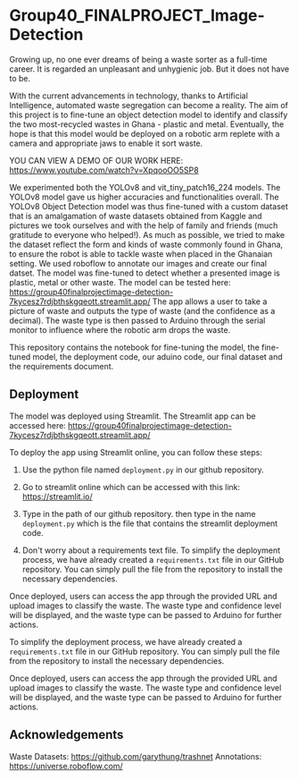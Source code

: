 # Group40_FINALPROJECT_Image-Detection

Growing up, no one ever dreams of being a waste sorter as a full-time career. It is regarded an unpleasant and unhygienic job. But it does not have to be.

With the current advancements in technology, thanks to Artificial Intelligence, automated waste segregation can become a reality. The aim of this project is to fine-tune an object detection model to identify and classify the two most-recycled wastes in Ghana - plastic and metal. Eventually, the hope is that this model would be deployed on a robotic arm replete with a camera and appropriate jaws to enable it sort waste.

YOU CAN VIEW A DEMO OF OUR WORK HERE: https://www.youtube.com/watch?v=XpqooOO5SP8

We experimented both the YOLOv8 and vit_tiny_patch16_224 models. The YOLOv8 model gave us higher accuracies and functionalities overall. The YOLOv8 Object Detection model was thus fine-tuned with a custom dataset that is an amalgamation of waste datasets obtained from Kaggle and pictures we took ourselves and with the help of family and friends (much gratitude to everyone who helped!). As much as possible, we tried to make the dataset reflect the form and kinds of waste commonly found in Ghana, to ensure the robot is able to tackle waste when placed in the Ghanaian setting. We used roboflow to annotate our images and create our final datset. The model was fine-tuned to detect whether a presented image is plastic, metal or other waste. The model can be tested here: https://group40finalprojectimage-detection-7kycesz7rdjbthskgqeott.streamlit.app/
The app allows a user to take a picture of waste and outputs the type of waste (and the confidence as a decimal). The waste type is then passed to Arduino through the serial monitor to influence where the robotic arm drops the waste.

This repository contains the notebook for fine-tuning the model, the fine-tuned model, the deployment code, our aduino code, our final dataset and the requirements document.

## Deployment
The model was deployed using Streamlit. The Streamlit app can be accessed here: https://group40finalprojectimage-detection-7kycesz7rdjbthskgqeott.streamlit.app/
 
To deploy the app using Streamlit online, you can follow these steps:

1. Use the python file named `deployment.py` in our github repository.

2. Go to streamlit online which can be accessed with this link: https://streamlit.io/

3. Type in the path of our github repository. then type in the name `deployment.py` which is the file that contains the streamlit deployment code.

4. Don't worry about a requirements text file. To simplify the deployment process, we have already created a `requirements.txt` file in our GitHub repository. You can simply pull the file from the repository to install the necessary dependencies.

Once deployed, users can access the app through the provided URL and upload images to classify the waste. The waste type and confidence level will be displayed, and the waste type can be passed to Arduino for further actions.

To simplify the deployment process, we have already created a `requirements.txt` file in our GitHub repository. You can simply pull the file from the repository to install the necessary dependencies.

Once deployed, users can access the app through the provided URL and upload images to classify the waste. The waste type and confidence level will be displayed, and the waste type can be passed to Arduino for further actions.

## Acknowledgements
Waste Datasets: https://github.com/garythung/trashnet
Annotations: https://universe.roboflow.com/
